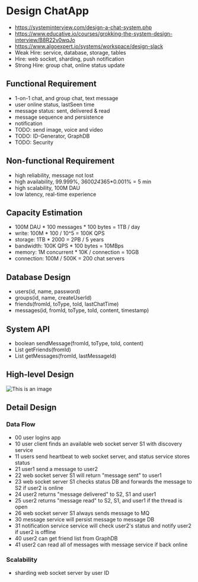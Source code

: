 # Design ChatApp
- https://systeminterview.com/design-a-chat-system.php
- https://www.educative.io/courses/grokking-the-system-design-interview/B8R22v0wqJo
- https://www.algoexpert.io/systems/workspace/design-slack
- Weak Hire: service, database, storage, tables
- Hire: web socket, sharding, push notification
- Strong Hire: group chat, online status update

## Functional Requirement
- 1-on-1 chat, and group chat, text message
- user online status, lastSeen time
- message status: sent, delivered & read
- message sequence and persistence
- notification
- TODO: send image, voice and video
- TODO: ID-Generator, GraphDB
- TODO: Security

## Non-functional Requirement
- high reliability, message not lost
- high availability, 99.999%, 3600*24*365*0.001% = 5 min
- high scalability, 100M DAU
- low latency, real-time experience

## Capacity Estimation
- 100M DAU * 100 messages * 100 bytes = 1TB / day
- write: 100M * 100 / 10^5 = 100K QPS
- storage: 1TB * 2000 = 2PB / 5 years
- bandwidth: 100K QPS * 100 bytes = 10MBps
- memory: 1M concurrent * 10K / connection = 10GB
- connection: 100M / 500K = 200 chat servers

## Database Design
- users(id, name, password)
- groups(id, name, createUserId)
- friends(fromId, toType, toId, lastChatTime)
- messages(id, fromId, toType, toId, content, timestamp)

## System API
- boolean sendMessage(fromId, toType, toId, content)
- List<Entity> getFriends(fromId)
- List<Message> getMessages(fromId, lastMessageId)

## High-level Design
![This is an image](Design_ChatApp_Ryan_v3.png)

## Detail Design
### Data Flow
- 00 user logins app
- 10 user client finds an available web socket server S1 with discovery service
- 11 users send heartbeat to web socket server, and status service stores status
- 21 user1 send a message to user2
- 22 web socket server S1 will return "message sent" to user1
- 23 web socket server S1 checks status DB and forwards the message to S2 if user2 is online
- 24 user2 returns "message delivered" to S2, S1 and user1
- 25 user2 returns "message read" to S2, S1, and user1 if the thread is open
- 26 web socket server S1 always sends message to MQ
- 30 message service will persist message to message DB
- 31 notification service service will check user2's status and notify user2 if user2 is offline
- 40 user2 can get friend list from GraphDB
- 41 user2 can read all of messages with message service if back online
  
### Scalability
- sharding web socket server by user ID
  
  
